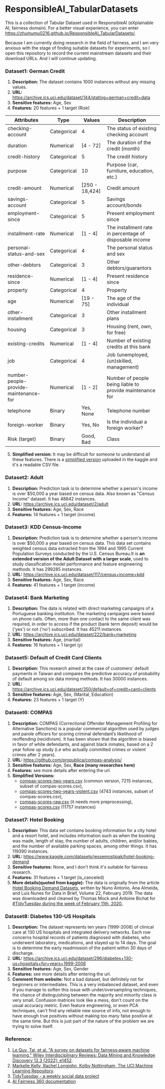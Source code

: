 # ResponsibleAI_TabularDatasets
This is a collection of Tabular Dataset used in ResponsibleAI (eXplainable AI, fairness domain).
For a better visual experience, you can enter https://zhumumu0216.github.io/ResponsibleAI_TabularDatasets/. 

Because I am currently doing research in the field of fairness, and I am very anxious with the stage of finding suitable datasets for experiments, so I open this repository to record the current mainstream datasets and their download URLs. And I will continue updating.

### Dataset1: German Credit

1. **Description:** The dataset contains 1000 instances without any missing values.
2. **URL:** https://archive.ics.uci.edu/dataset/144/statlog+german+credit+data
3. **Sensitive features:** Age, Sex
4. **Features:** 20 features + 1 target (Risk)

| Attributes                           | Type         | Values              | Description                                                           |
|--------------------------------------|--------------|---------------------|-----------------------------------------------------------------------|
| checking-account                     | Categorical  | 4                   | The status of existing checking account                               |
| duration                             | Numerical    | [4 - 72]            | The duration of the credit (month)                                   |
| credit-history                       | Categorical  | 5                   | The credit history                                                    |
| purpose                              | Categorical  | 10                  | Purpose (car, furniture, education, etc.)                            |
| credit-amount                        | Numerical    | [250 - 18,424]      | Credit amount                                                         |
| savings-account                      | Categorical  | 5                   | Savings account/bonds                                                 |
| employment-since                     | Categorical  | 5                   | Present employment since                                              |
| installment-rate                     | Numerical    | [1 - 4]             | The installment rate in percentage of disposable income               |
| personal-status-and-sex              | Categorical  | 4                   | The personal status and sex                                           |
| other-debtors                        | Categorical  | 3                   | Other debtors/guarantors                                              |
| residence-since                      | Numerical    | [1 - 4]             | Present residence since                                               |
| property                             | Categorical  | 4                   | Property                                                              |
| age                                  | Numerical    | [19 - 75]           | The age of the individual                                             |
| other-installment                    | Categorical  | 3                   | Other installment plans                                               |
| housing                              | Categorical  | 3                   | Housing (rent, own, for free)                                         |
| existing-credits                     | Numerical    | [1 - 4]             | Number of existing credits at this bank                               |
| job                                  | Categorical  | 4                   | Job (unemployed, (un)skilled, management)                             |
| number-people-provide-maintenance-for| Numerical    | [1 - 2]             | Number of people being liable to provide maintenance for              |
| telephone                            | Binary       | Yes, None         | Telephone number                                                      |
| foreign-worker                       | Binary       | Yes, No           | Is the individual a foreign worker?                                   |
| Risk (target)                        | Binary       | Good, Bad         | Class                                                                 |

5. **Simplified version:** It may be difficult for someone to understand all these features. There is a [simplified version](https://www.kaggle.com/datasets/uciml/german-credit/data) uploaded in the kaggle and it's a readable CSV file.

### Dataset2: Adult
1. **Description:** Prediction task is to determine whether a person's income is over $50,000 a year based on census data. Also known as "Census Income" dataset. It has 48842 instances.
2. **URL:** https://archive.ics.uci.edu/dataset/2/adult
3. **Sensitive features:** Age, Sex, Race
4. **Features:** 14 features + 1 target (income)

### Dataset3: KDD Census-Income
1. **Description:** Prediction task is to determine whether a person's income is over $50,000 a year based on census data. This data set contains weighted census data extracted from the 1994 and 1995 Current Population Surveys conducted by the U.S. Census Bureau.It is **an extended version of the Adult Dataset with a larger scale**, used to study classification model performance and feature engineering methods. It has 299285 instances.
2. **URL:** https://archive.ics.uci.edu/dataset/117/census+income+kdd
3. **Sensitive features:** Age, Sex, Race
4. **Features:** 41 features + 1 target (income)
    
### Dataset4: Bank Marketing
1. **Description:** The data is related with direct marketing campaigns of a Portuguese banking institution. The marketing campaigns were based on phone calls. Often, more than one contact to the same client was required, in order to access if the product (bank term deposit) would be ('yes') or not ('no') subscribed. It has 45211 instances.
2. **URL:** https://archive.ics.uci.edu/dataset/222/bank+marketing
3. **Sensitive features:** Age, (marital)
4. **Features:** 16 features + 1 target (y)

### Dataset5: Default of Credit Card Clients
1. **Description:** This research aimed at the case of customers' default payments in Taiwan and compares the predictive accuracy of probability of default among six data mining methods. It has 30000 instances.
2. **URL:** https://archive.ics.uci.edu/dataset/350/default+of+credit+card+clients
3. **Sensitive features:** Age, Sex, (Marital, Education)
4. **Features:** 23 features + 1 target (Y)

### Dataset6: COMPAS 
1. **Description:** COMPAS (Correctional Offender Management Profiling for Alternative Sanctions) is a popular commercial algorithm used by judges and parole officers for scoring criminal defendant’s likelihood of reoffending (recidivism). It has been shown that the algorithm is biased in favor of white defendants, and against black inmates, based on a 2 year follow up study (i.e who actually committed crimes or violent crimes after 2 years).
2. **URL:** https://github.com/propublica/compas-analysis/
3. **Sensitive features:** Age, Sex, **Race (many researches here)**
4. **Features:** see more details after entering the url.
5. **Simplified Versions:** 
    - [compas-scores-two-years.csv](https://github.com/propublica/compas-analysis/blob/master/compas-scores-two-years.csv) (common version, 7215 instances, subset of compas-scores.csv),
    - [compas-scores-two-years-violent.csv](https://github.com/propublica/compas-analysis/blob/master/compas-scores-two-years-violent.csv) (4743 instances, subset of compas-scores.csv), 
    - [compas-scores-raw.csv](https://github.com/propublica/compas-analysis/blob/master/compas-scores-raw.csv) (it needs more preprocessing), 
    - [compas-scores.csv](https://github.com/propublica/compas-analysis/blob/master/compas-scores.csv) (11757 instances)

### Dataset7: Hotel Booking 
1. **Description:** This data set contains booking information for a city hotel and a resort hotel, and includes information such as when the booking was made, length of stay, the number of adults, children, and/or babies, and the number of available parking spaces, among other things. It has 119390 instances.
2. **URL:** https://www.kaggle.com/datasets/jessemostipak/hotel-booking-demand
3. **Sensitive features:** None, and I don't think it's suitable for fairness research.
4. **Features:** 31 features + 1 target (is_canceled)
5. **More details(quoted from kaggle):** The data is originally from the article [Hotel Booking Demand Datasets](https://www.sciencedirect.com/science/article/pii/S2352340918315191), written by Nuno Antonio, Ana Almeida, and Luis Nunes for Data in Brief, Volume 22, February 2019.
The data was downloaded and cleaned by Thomas Mock and Antoine Bichat for [#TidyTuesday during the week of February 11th, 2020.](https://github.com/rfordatascience/tidytuesday/blob/main/data/2020/2020-02-11/readme.md)

### Dataset8: Diabetes 130-US Hospitals
1. **Description:** The dataset represents ten years (1999-2008) of clinical care at 130 US hospitals and integrated delivery networks. Each row concerns hospital records of patients diagnosed with diabetes, who underwent laboratory, medications, and stayed up to 14 days. The goal is to determine the early readmission of the patient within 30 days of discharge.
2. **URL:** https://archive.ics.uci.edu/dataset/296/diabetes+130-us+hospitals+for+years+1999-2008
3. **Sensitive features:** Age, Sex, Gender
4. **Features:** see more details after entering the url.
5. **Comment from website:** Not a bad dataset, but definitely not for beginners or intermediates. This is a very imbalanced dataset, and even if you manage to soften this issue with under/oversampling techniques, the chance of distinguishing between the majority and minority class is very small. Confusion matrices look like a mess, don't count on the usual accuracy metric. Even feature engineering, or even PCA techniques, can't find any reliable new source of info, not enough to have enough true positives without making too many false positive at the same time. But this is just part of the nature of the problem we are trying to solve itself. 

### Reference:
1. [Le Quy, Tai, et al. "A survey on datasets for fairness‐aware machine learning." Wiley Interdisciplinary Reviews: Data Mining and Knowledge Discovery 12.3 (2022): e1452](https://wires.onlinelibrary.wiley.com/doi/full/10.1002/widm.1452).
2. [Markelle Kelly, Rachel Longjohn, Kolby Nottingham,
The UCI Machine Learning Repository](https://archive.ics.uci.edu).
3. [TidyTuesday - a weekly social data project](https://github.com/rfordatascience/tidytuesday)
4. [AI Fairness 360 documentation](https://aif360.readthedocs.io/en/latest/modules/datasets.html)